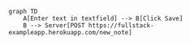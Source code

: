 <!-- This mermaid diagram is for Exercise 0.4 -->
```mermaid
graph TD
    A[Enter text in textfield] --> B[Click Save]
    B --> Server[POST https://fullstack-exampleapp.herokuapp.com/new_note]